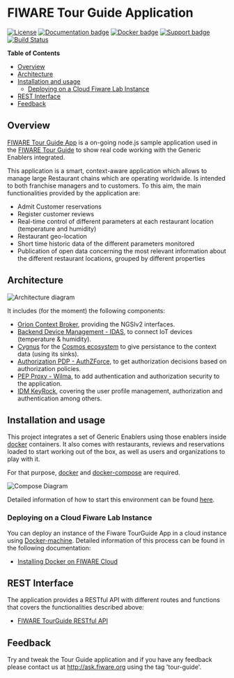 # FIWARE Tour Guide Application

[![License][license-image]][license-url]
[![Documentation badge](https://readthedocs.org/projects/fiwaretourguide/badge/?version=latest)](http://fiwaretourguide.readthedocs.org/en/latest/fiware-tour-guide-application-a-tutorial-on-how-to-integrate-the-main-fiware-ges/fiware-tour-guide-application-a-tutorial-on-how-to-integrate-the-main-fiware-ges/)
[![Docker badge](https://img.shields.io/docker/pulls/fiware/tutorials.tourguide-app.svg)](https://hub.docker.com/r/fiware/tutorials.tourguide-app/)
[![Support badge]( https://img.shields.io/badge/support-askbot-yellowgreen.svg)](http://ask.fiware.org)
[![Build Status][travis-image]][travis-url]

**Table of Contents**

- [Overview](#overview)
- [Architecture](#architecture)
- [Installation and usage](#installation-and-usage)
  - [Deploying on a Cloud Fiware Lab Instance](#deploying-on-a-cloud-fiware-lab-instance)
- [REST Interface](#rest-interface)
- [Feedback](#feedback)

## Overview

[FIWARE Tour Guide App](https://github.com/Fiware/tutorials.TourGuide-App) is a on-going node.js sample application used in the [FIWARE Tour Guide](http://www.fiware.org/tour-guide/) to show real code working with the Generic Enablers integrated.

This application is a smart, context-aware application which allows to manage large Restaurant chains which are operating worldwide. Is intended to both franchise managers and to customers. To this aim, the main functionalities provided by the application are:

* Admit Customer reservations
* Register customer reviews
* Real-time control of different parameters at each restaurant location (temperature and humidity)
* Restaurant geo-location
* Short time historic data of the different parameters monitored
* Publication of open data concerning the most relevant information about the different restaurant locations, grouped by different properties

## Architecture

![Architecture diagram](https://github.com/Fiware/tutorials.TourGuide-App/blob/master/doc/img/archDiagram.png?raw=true "Architecture diagram")

It includes (for the moment) the following components:

* [Orion Context Broker](http://catalogue.fiware.org/enablers/publishsubscribe-context-broker-orion-context-broker), providing the NGSIv2 interfaces.
* [Backend Device Management - IDAS](http://catalogue.fiware.org/enablers/backend-device-management-idas),  to connect IoT devices (temperature & humidity).
* [Cygnus](https://github.com/telefonicaid/fiware-cygnus) for the [Cosmos ecosystem](http://catalogue.fiware.org/enablers/bigdata-analysis-cosmos) to give persistance to the context data (using its sinks).
* [Authorization PDP - AuthZForce](http://catalogue.fiware.org/enablers/authorization-pdp-authzforce), to get authorization decisions based on authorization policies.
* [PEP Proxy - Wilma](https://github.com/ging/fi-ware-pep-proxy), to add authentication and authorization security to the application.
* [IDM KeyRock](https://github.com/ging/fi-ware-idm), covering the user profile management, authorization and authentication among others.

## Installation and usage

This project integrates a set of Generic Enablers using those enablers inside [docker](https://github.com/docker/docker) containers. It also comes with restaurants, reviews and reservations loaded to start working out of the box, as well as users and organizations to play with it.

For that purpose, [docker](https://github.com/docker/docker) and [docker-compose](https://docs.docker.com/compose/) are required.

![Compose Diagram](https://github.com/Fiware/tutorials.TourGuide-App/blob/master/doc/img/composeDiagram.png?raw=true "Compose Diagram")

Detailed information of how to start this environment can be found [here](https://github.com/Fiware/tutorials.TourGuide-App/tree/master/docker/images/tutorials.tourguide-app).

### Deploying on a Cloud Fiware Lab Instance

You can deploy an instance of the Fiware TourGuide App in a cloud instance using [Docker-machine](https://docs.docker.com/machine/). Detailed information of this process can be found in the following documentation:

* [Installing Docker on FIWARE Cloud](http://simple-docker-hosting-on-fiware-cloud.readthedocs.org/en/latest/manuals/install/)

## REST Interface

The application provides a RESTful API with different routes and functions that covers the functionalities described above:

* [FIWARE TourGuide RESTful API](http://docs.tourguide.apiary.io)

## Feedback

Try and tweak the Tour Guide application and if you have any feedback please contact us at http://ask.fiware.org using the tag 'tour-guide'.

[travis-image]: https://travis-ci.org/Fiware/tutorials.TourGuide-App.svg?branch=master
[travis-url]: https://travis-ci.org/Fiware/tutorials.TourGuide-App

[license-image]: https://img.shields.io/npm/l/express.svg
[license-url]: https://github.com/Fiware/tutorials.TourGuide-App/blob/master/LICENSE
